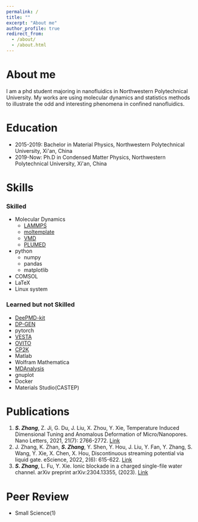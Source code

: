 ```yaml
---
permalink: /
title: ""
excerpt: "About me"
author_profile: true
redirect_from: 
  - /about/
  - /about.html
---
```


About me
======
I am a phd student majoring in nanofluidics in Northwestern Polytechnical University.
My works are using molecular dynamics and statistics methods to illustrate the odd and interesting 
phenomena in confined nanofluidics.

Education
======
- 2015-2019: Bachelor in Material Physics, Northwestern Polytechnical University, Xi'an, China
- 2019-Now:  Ph.D in Condensed Matter Physics, Northwestern Polytechnical University, Xi'an, China

Skills
======
### Skilled
- Molecular Dynamics
  - [LAMMPS](https://www.lammps.org/)
  - [moltemplate](https://www.moltemplate.org/)
  - [VMD](https://www.ks.uiuc.edu/Research/vmd/)
  - [PLUMED](https://www.plumed.org/)
- python
  - numpy
  - pandas
  - matplotlib
- COMSOL
- LaTeX
- Linux system

### Learned but not Skilled
- [DeePMD-kit](https://github.com/deepmodeling/deepmd-kit)
- [DP-GEN](https://github.com/deepmodeling/dpgen)
- pytorch
- [VESTA](https://jp-minerals.org/vesta/en/)
- [OVITO](https://www.ovito.org/)
- [CP2K](https://www.cp2k.org/)
- Matlab
- Wolfram Mathematica
- [MDAnalysis](https://www.mdanalysis.org/)
- gnuplot
- Docker
- Materials Studio(CASTEP)

Publications
======
1.  ***S. Zhang***, Z. Ji, G. Du, J. Liu, X. Zhou, Y. Xie, Temperature Induced Dimensional Tuning and Anomalous Deformation of Micro/Nanopores. Nano Letters, 2021, 21(7): 2766-2772. [Link](https://doi.org/10.1021/acs.nanolett.0c04708)
2.  J. Zhang, K. Zhan, ***S. Zhang***, Y. Shen, Y. Hou, J. Liu, Y. Fan, Y. Zhang, S. Wang, Y. Xie, X. Chen, X. Hou, Discontinuous streaming potential via liquid gate. eScience, 2022, 2(6): 615-622. [Link](https://doi.org/10.1016/j.esci.2022.08.001)
3.  ***S. Zhang***, L. Fu, Y. Xie. Ionic blockade in a charged single-file water channel. arXiv preprint arXiv:2304.13355, (2023). [Link](
https://doi.org/10.48550/arXiv.2304.13355)

Peer Review
======
- Small Science(1)
